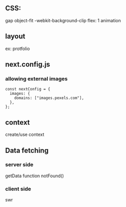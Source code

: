## CSS:

gap
object-fit
-webkit-background-clip
flex: 1
animation

## layout

ex: protfolio

## next.config.js

### allowing external images

```
const nextConfig = {
  images: {
    domains: ["images.pexels.com"],
  },
};
```

## context

create/use context

## Data fetching

### server side

getData function
notFound()

### client side

swr
